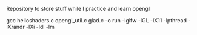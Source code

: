 Repository to store stuff while I practice and learn opengl

gcc helloshaders.c opengl_util.c glad.c -o run -lglfw -lGL -lX11 -lpthread -lXrandr -lXi -ldl -lm
